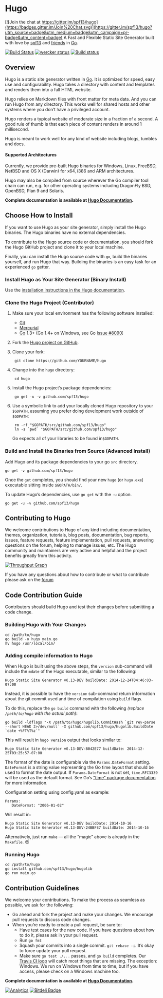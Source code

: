 # Hugo

[![Join the chat at https://gitter.im/spf13/hugo](https://badges.gitter.im/Join%20Chat.svg)](https://gitter.im/spf13/hugo?utm_source=badge&utm_medium=badge&utm_campaign=pr-badge&utm_content=badge)
A Fast and Flexible Static Site Generator built with love by [spf13](http://spf13.com/) and [friends](https://github.com/spf13/hugo/graphs/contributors) in [Go][].

[![Build Status](https://travis-ci.org/spf13/hugo.png)](https://travis-ci.org/spf13/hugo) [![wercker status](https://app.wercker.com/status/1a0de7d703ce3b80527f00f675e1eb32 "wercker status")](https://app.wercker.com/project/bykey/1a0de7d703ce3b80527f00f675e1eb32) [![Build status](https://ci.appveyor.com/api/projects/status/n2mo912b8s2505e8/branch/master?svg=true)](https://ci.appveyor.com/project/spf13/hugo/branch/master)

## Overview

Hugo is a static site generator written in [Go][]. It is optimized for speed, easy use and configurability. Hugo takes a directory with content and templates and renders them into a full HTML website.

Hugo relies on Markdown files with front matter for meta data. And you can run Hugo from any directory. This works well for shared hosts and other systems where you don’t have a privileged account.

Hugo renders a typical website of moderate size in a fraction of a second. A good rule of thumb is that each piece of content renders in around 1 millisecond.

Hugo is meant to work well for any kind of website including blogs, tumbles and docs.

#### Supported Architectures

Currently, we provide pre-built Hugo binaries for Windows, Linux, FreeBSD, NetBSD and OS&nbsp;X (Darwin) for x64, i386 and ARM architectures.

Hugo may also be compiled from source wherever the Go compiler tool chain can run, e.g. for other operating systems including DragonFly BSD, OpenBSD, Plan&nbsp;9 and Solaris.

**Complete documentation is available at [Hugo Documentation](http://gohugo.io/).**

## Choose How to Install

If you want to use Hugo as your site generator, simply install the Hugo binaries. The Hugo binaries have no external dependencies.

To contribute to the Hugo source code or documentation, you should fork the Hugo GitHub project and clone it to your local machine.

Finally, you can install the Hugo source code with `go`, build the binaries yourself, and run Hugo that way. Building the binaries is an easy task for an experienced `go` getter.

### Install Hugo as Your Site Generator (Binary Install)

Use the [installation instructions in the Hugo documentation](http://gohugo.io/overview/installing/).

### Clone the Hugo Project (Contributor)

1. Make sure your local environment has the following software installed:

    * [Git](http://git-scm.com/)
    * [Mercurial](http://mercurial.selenic.com/)
    * [Go][] 1.3+ (Go 1.4+ on Windows, see Go [Issue #8090](https://code.google.com/p/go/issues/detail?id=8090))

2. Fork the [Hugo project on GitHub](https://github.com/spf13/hugo).

3. Clone your fork:

        git clone https://github.com/YOURNAME/hugo

4. Change into the `hugo` directory:

        cd hugo

5. Install the Hugo project’s package dependencies:

        go get -u -v github.com/spf13/hugo

6. Use a symbolic link to add your locally cloned Hugo repository to your `$GOPATH`, assuming you prefer doing development work outside of `$GOPATH`:

        rm -rf "$GOPATH/src/github.com/spf13/hugo"
        ln -s `pwd` "$GOPATH/src/github.com/spf13/hugo"

    Go expects all of your libraries to be found in`$GOPATH`.

### Build and Install the Binaries from Source (Advanced Install)

Add Hugo and its package dependencies to your go `src` directory.

    go get -v github.com/spf13/hugo

Once the `get` completes, you should find your new `hugo` (or `hugo.exe`) executable sitting inside `$GOPATH/bin/`.

To update Hugo’s dependencies, use `go get` with the `-u` option.

    go get -u -v github.com/spf13/hugo

## Contributing to Hugo

We welcome contributions to Hugo of any kind including documentation, themes, organization, tutorials, blog posts, documentation, bug reports, issues, feature requests, feature implementation, pull requests, answering questions on the forum, helping to manage issues, etc. The Hugo community and maintainers are very active and helpful and the project benefits greatly from this activity.

[![Throughput Graph](https://graphs.waffle.io/spf13/hugo/throughput.svg)](https://waffle.io/spf13/hugo/metrics)

If you have any questions about how to contribute or what to contribute please ask on the [forum](http://discuss.gohugo.io)


## Code Contribution Guide

Contributors should build Hugo and test their changes before submitting a code change.

### Building Hugo with Your Changes

    cd /path/to/hugo
    go build -o hugo main.go
    mv hugo /usr/local/bin/

### Adding compile information to Hugo

When Hugo is built using the above steps, the `version` sub-command will include the `mdate` of the Hugo executable, similar to the following:

    Hugo Static Site Generator v0.13-DEV buildDate: 2014-12-24T04:46:03-07:00

Instead, it is possible to have the `version` sub-command return information about the git commit used and time of compilation using `build` flags.

To do this, replace the `go build` command with the following *(replace `/path/to/hugo` with the actual path)*:

    go build -ldflags "-X /path/to/hugo/hugolib.CommitHash `git rev-parse --short HEAD 2>/dev/null` -X github.com/spf13/hugo/hugolib.BuildDate `date +%FT%T%z`"

This will result in `hugo version` output that looks similar to:

    Hugo Static Site Generator v0.13-DEV-8042E77 buildDate: 2014-12-25T03:25:57-07:00

The format of the date is configurable via the `Params.DateFormat` setting. `DateFormat` is a string value representing the Go time layout that should be used to format the date output. If `Params.DateFormat` is not set, `time.RFC3339` will be used as the default format. See Go’s ["time" package documentation](http://golang.org/pkg/time/#pkg-constants) for more information.

Configuration setting using config.yaml as example:

    Params:
       DateFormat: "2006-01-02"

Will result in:

    Hugo Static Site Generator v0.13-DEV buildDate: 2014-10-16
    Hugo Static Site Generator v0.13-DEV-24BBFE7 buildDate: 2014-10-16

Alternatively, just run `make` &mdash; all the “magic” above is already in the `Makefile`.  :wink:

### Running Hugo

    cd /path/to/hugo
    go install github.com/spf13/hugo/hugolib
    go run main.go

## Contribution Guidelines

We welcome your contributions. To make the process as seamless as possible, we ask for the following:

* Go ahead and fork the project and make your changes. We encourage pull requests to discuss code changes.
* When you’re ready to create a pull request, be sure to:
     * Have test cases for the new code. If you have questions about how to do it, please ask in your pull request.
     * Run `go fmt`
     * Squash your commits into a single commit. `git rebase -i`. It’s okay to force update your pull request.
     * Make sure `go test ./...` passes, and `go build` completes. Our [Travis CI loop](https://travis-ci.org/spf13/hugo) will catch most things that are missing. The exception: Windows. We run on Windows from time to time, but if you have access, please check on a Windows machine too.

**Complete documentation is available at [Hugo Documentation](http://gohugo.io/).**

[![Analytics](https://ga-beacon.appspot.com/UA-7131036-6/hugo/readme)](https://github.com/igrigorik/ga-beacon)
[![Bitdeli Badge](https://d2weczhvl823v0.cloudfront.net/spf13/hugo/trend.png)](https://bitdeli.com/free "Bitdeli Badge")

[Go]: http://golang.org/
